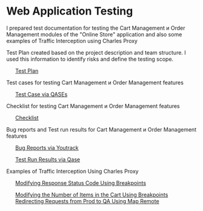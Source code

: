 # Web Application Testing

I prepared test documentation for testing the Cart Management и Order Management modules of the "Online Store" application and also some examples of Traffic Interception using Charles Proxy

Test Plan created based on the project description and team structure. I used this information to identify risks and define the testing scope.
<ul>
<a href="https://docs.google.com/spreadsheets/d/1DAKKcnvGGvuFGOX23gtRtQRXq8gYXBUm0niDCPDlt88/edit?gid=0#gid=0">Test Plan</a>
</ul>

Test cases for testing Cart Management и Order Management features
<ul>
<a href="https://github.com/AnnaZudilova/web/blob/main/G10-2025-05-12-Test%20cases.pdf">Test Case via QASEs</a>
</ul>

Checklist for testing Cart Management и Order Management features
<ul>
<a href="https://docs.google.com/spreadsheets/d/13-Bz_m-ONh_ZVxiSghLXPKGPMlmJfP9CbyyGyhwk5tc/edit?gid=0#gid=0">Checklist</a>
</ul>

Bug reports and Test run results for Cart Management и Order Management features
<ul>
<a href="https://docs.google.com/spreadsheets/d/1JMUz2kRWhj_VnBez3fw7ZGY94vy-zLxf/edit?usp=drive_link&ouid=101111610463519058114&rtpof=true&sd=true">Bug Reports via Youtrack</a>

<a href="https://github.com/AnnaZudilova/web/blob/main/G10-Test%2Brun%2B2025_05_15.pdf">Test Run Results via Qase</a> 
</ul>

Examples of Traffic Interception Using Charles Proxy
<ul>
<a href="https://github.com/AnnaZudilova/web/blob/main/403%20status%20code%202.mp4">Modifying Response Status Code Using Breakpoints</a>

<a href="https://github.com/AnnaZudilova/web/blob/main/500%20items%202.mp4">Modifying the Number of Items in the Cart Using Breakpoints</a>
<a href="https://github.com/AnnaZudilova/web/blob/main/redirect%202.mp4">Redirecting Requests from Prod to QA Using Map Remote</a>
</ul>

